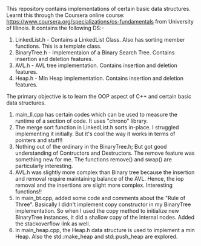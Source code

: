 This repository contains implementations of certain basic data structures. Learnt this through the Coursera online course:
https://www.coursera.org/specializations/cs-fundamentals from University of Illinois. It contains the following DS:-
1) LinkedList.h - Contains a LinkedList Class. Also has sorting member functions. This is a template class.
2) BinaryTree.h - Implementaion of a Binary Search Tree. Contains insertion and deletion features.
3) AVL.h - AVL tree implementation. Contains insertion and deletion features.
3) Heap.h - Min Heap implementation. Contains insertion and deletion features.

The primary objective is to learn the OOP aspect of C++ and certain basic data structures.
1) main_ll.cpp has certain codes which can be used to measure the runtime of a section of code. It uses "chrono" library.
2) The merge sort function in LinkedList.h sorts in-place. I struggled implementing it initially. But it's cool the way it
works in terms of pointers and stuff!!
3) Nothing out of the ordinary in the BinaryTree.h; But got good understanding of Contructors and Destructors. The remove
feature was something new for me. The functions remove() and swap() are particularly interesting.
4) AVL.h was slightly more complex than Binary tree because the insertion and removal require maintaining balance of the AVL.
Hence, the iop removal and the insertions are slight more complex. Interesting functions!!
5) In main_bt.cpp, added some code and comments about the "Rule of Three". Basically I didn't implement copy constructor in
my BinaryTree implementation. So when I used the copy method to initialize new BinaryTree instances, it did a shallow copy of
the internal nodes. Added the stackoverflow link as well.
6) In main_heap.cpp, the Heap.h data structure is used to implement a min Heap. Also the std::make_heap and std::push_heap
are explored.
